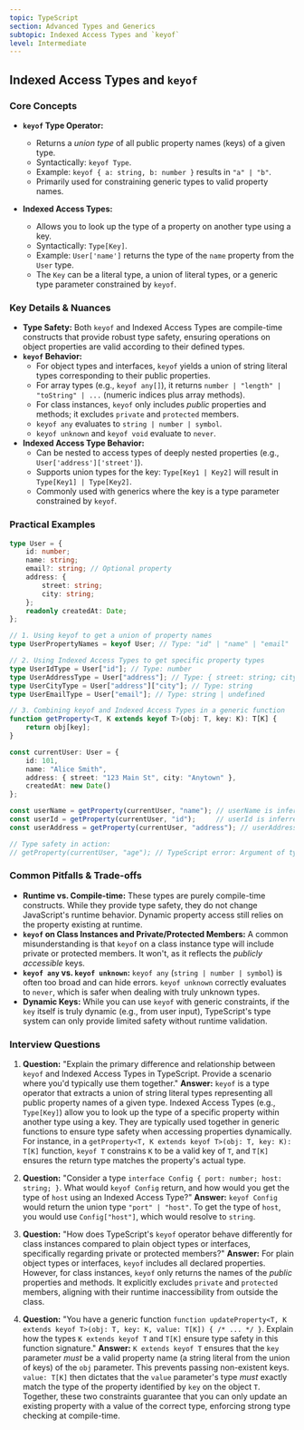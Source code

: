 ```yaml
---
topic: TypeScript
section: Advanced Types and Generics
subtopic: Indexed Access Types and `keyof`
level: Intermediate
---
```


## Indexed Access Types and `keyof`
### Core Concepts

*   **`keyof` Type Operator:**
    *   Returns a *union type* of all public property names (keys) of a given type.
    *   Syntactically: `keyof Type`.
    *   Example: `keyof { a: string, b: number }` results in `"a" | "b"`.
    *   Primarily used for constraining generic types to valid property names.

*   **Indexed Access Types:**
    *   Allows you to look up the type of a property on another type using a key.
    *   Syntactically: `Type[Key]`.
    *   Example: `User['name']` returns the type of the `name` property from the `User` type.
    *   The `Key` can be a literal type, a union of literal types, or a generic type parameter constrained by `keyof`.

### Key Details & Nuances

*   **Type Safety:** Both `keyof` and Indexed Access Types are compile-time constructs that provide robust type safety, ensuring operations on object properties are valid according to their defined types.
*   **`keyof` Behavior:**
    *   For object types and interfaces, `keyof` yields a union of string literal types corresponding to their public properties.
    *   For array types (e.g., `keyof any[]`), it returns `number | "length" | "toString" | ...` (numeric indices plus array methods).
    *   For class instances, `keyof` only includes *public* properties and methods; it excludes `private` and `protected` members.
    *   `keyof any` evaluates to `string | number | symbol`.
    *   `keyof unknown` and `keyof void` evaluate to `never`.
*   **Indexed Access Type Behavior:**
    *   Can be nested to access types of deeply nested properties (e.g., `User['address']['street']`).
    *   Supports union types for the key: `Type[Key1 | Key2]` will result in `Type[Key1] | Type[Key2]`.
    *   Commonly used with generics where the key is a type parameter constrained by `keyof`.

### Practical Examples

```typescript
type User = {
    id: number;
    name: string;
    email?: string; // Optional property
    address: {
        street: string;
        city: string;
    };
    readonly createdAt: Date;
};

// 1. Using keyof to get a union of property names
type UserPropertyNames = keyof User; // Type: "id" | "name" | "email" | "address" | "createdAt"

// 2. Using Indexed Access Types to get specific property types
type UserIdType = User["id"]; // Type: number
type UserAddressType = User["address"]; // Type: { street: string; city: string; }
type UserCityType = User["address"]["city"]; // Type: string
type UserEmailType = User["email"]; // Type: string | undefined

// 3. Combining keyof and Indexed Access Types in a generic function
function getProperty<T, K extends keyof T>(obj: T, key: K): T[K] {
    return obj[key];
}

const currentUser: User = {
    id: 101,
    name: "Alice Smith",
    address: { street: "123 Main St", city: "Anytown" },
    createdAt: new Date()
};

const userName = getProperty(currentUser, "name"); // userName is inferred as string
const userId = getProperty(currentUser, "id");     // userId is inferred as number
const userAddress = getProperty(currentUser, "address"); // userAddress is inferred as { street: string; city: string; }

// Type safety in action:
// getProperty(currentUser, "age"); // TypeScript error: Argument of type '"age"' is not assignable to parameter of type 'keyof User'.
```

### Common Pitfalls & Trade-offs

*   **Runtime vs. Compile-time:** These types are purely compile-time constructs. While they provide type safety, they do not change JavaScript's runtime behavior. Dynamic property access still relies on the property existing at runtime.
*   **`keyof` on Class Instances and Private/Protected Members:** A common misunderstanding is that `keyof` on a class instance type will include private or protected members. It won't, as it reflects the *publicly accessible* keys.
*   **`keyof any` vs. `keyof unknown`:** `keyof any` (`string | number | symbol`) is often too broad and can hide errors. `keyof unknown` correctly evaluates to `never`, which is safer when dealing with truly unknown types.
*   **Dynamic Keys:** While you can use `keyof` with generic constraints, if the `key` itself is truly dynamic (e.g., from user input), TypeScript's type system can only provide limited safety without runtime validation.

### Interview Questions

1.  **Question:** "Explain the primary difference and relationship between `keyof` and Indexed Access Types in TypeScript. Provide a scenario where you'd typically use them together."
    **Answer:** `keyof` is a type operator that extracts a union of string literal types representing all public property names of a given type. Indexed Access Types (e.g., `Type[Key]`) allow you to look up the type of a specific property within another type using a key. They are typically used together in generic functions to ensure type safety when accessing properties dynamically. For instance, in a `getProperty<T, K extends keyof T>(obj: T, key: K): T[K]` function, `keyof T` constrains `K` to be a valid key of `T`, and `T[K]` ensures the return type matches the property's actual type.

2.  **Question:** "Consider a type `interface Config { port: number; host: string; }`. What would `keyof Config` return, and how would you get the type of `host` using an Indexed Access Type?"
    **Answer:** `keyof Config` would return the union type `"port" | "host"`. To get the type of `host`, you would use `Config["host"]`, which would resolve to `string`.

3.  **Question:** "How does TypeScript's `keyof` operator behave differently for class instances compared to plain object types or interfaces, specifically regarding private or protected members?"
    **Answer:** For plain object types or interfaces, `keyof` includes all declared properties. However, for class instances, `keyof` only returns the names of the *public* properties and methods. It explicitly excludes `private` and `protected` members, aligning with their runtime inaccessibility from outside the class.

4.  **Question:** "You have a generic function `function updateProperty<T, K extends keyof T>(obj: T, key: K, value: T[K]) { /* ... */ }`. Explain how the types `K extends keyof T` and `T[K]` ensure type safety in this function signature."
    **Answer:** `K extends keyof T` ensures that the `key` parameter *must* be a valid property name (a string literal from the union of keys) of the `obj` parameter. This prevents passing non-existent keys. `value: T[K]` then dictates that the `value` parameter's type *must* exactly match the type of the property identified by `key` on the object `T`. Together, these two constraints guarantee that you can only update an existing property with a value of the correct type, enforcing strong type checking at compile-time.